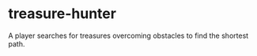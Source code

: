 # treasure-hunter
 A player searches for treasures  overcoming obstacles to find the shortest path.
